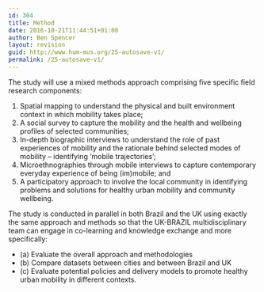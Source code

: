 ```yaml
---
id: 304
title: Method
date: 2016-10-21T11:44:51+01:00
author: Ben Spencer
layout: revision
guid: http://www.hum-mus.org/25-autosave-v1/
permalink: /25-autosave-v1/
---
```

The study will use a mixed methods approach comprising five specific field research components:

  1. Spatial mapping to understand the physical and built environment context in which mobility takes place;
  2. A social survey to capture the mobility and the health and wellbeing profiles of selected communities;
  3. In-depth biographic interviews to understand the role of past experiences of mobility and the rationale behind selected modes of mobility &#8211; identifying &#8216;mobile trajectories&#8217;;
  4. Microethnographies through mobile interviews to capture contemporary everyday experience of being (im)mobile; and
  5. A participatory approach to involve the local community in identifying problems and solutions for healthy urban mobility and community wellbeing.

The study is conducted in parallel in both Brazil and the UK using exactly the same approach and methods so that the UK-BRAZIL multidisciplinary team can engage in co-learning and knowledge exchange and more specifically:

  * (a) Evaluate the overall approach and methodologies
  * (b) Compare datasets between cities and between Brazil and UK
  * (c) Evaluate potential policies and delivery models to promote healthy urban mobility in different contexts.